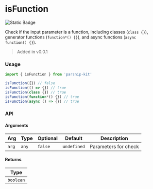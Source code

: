 # isFunction
![Static Badge](https://img.shields.io/badge/Coverage-100.00%-FF8C00)
      
Check if the input parameter is a function, including classes (`class {}`), generator functions (`function*() {}`), and async functions (`async function() {}`).

> Added in v0.0.1



### Usage

```ts
import { isFunction } from 'parsnip-kit'

isFunction({}) // false
isFunction(() => {}) // true
isFunction(class {}) // true
isFunction(function*() {}) // true
isFunction(async () => {}) // true
```


### API

#### Arguments

| Arg | Type | Optional | Default | Description |
| --- | --- | --- | --- | --- |
| `arg` | `any` | `false` | `undefined` | Parameters for check |

#### Returns

| Type |
| ---  |
| `boolean`  |